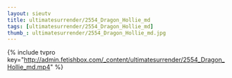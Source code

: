 ```yaml
--- 
layout: sieutv
title: ultimatesurrender/2554_Dragon_Hollie_md
tags: [ultimatesurrender/2554_Dragon_Hollie_md]
thumb_: ultimatesurrender/2554_Dragon_Hollie_md.jpg
---
```

{% include tvpro key="http://admin.fetishbox.com/_content/ultimatesurrender/2554_Dragon_Hollie_md.mp4" %} 
